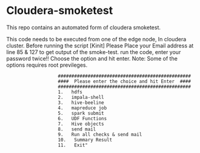 # Cloudera-smoketest
This repo contains an automated form of cloudera smoketest.

This code needs to be executed from one of the edge node, In cloudera cluster.
Before running the script [Kinit]
Please Place your Email address at line 85 & 127 to get output of the smoke-test.
run the code, 
enter your password twice!!
Choose the option and hit enter.
Note: Some of the options requires root previleges.


                       #################################################
                       ####  Please enter the choice and hit Enter  ####
                       #################################################
                       1.   hdfs 
                       2.   impala-shell
                       3.   hive-beeline
                       4.   mapreduce job
                       5.   spark submit
                       6.   UDF Functions
                       7.   Hive objects
                       8.   send mail
                       9.   Run all checks & send mail
                       10.   Summary Result
                       11.   Exit"
